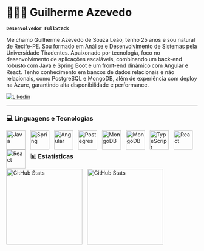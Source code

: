 # 👩🏻‍💻 Guilherme Azevedo

**`Desenvolvedor FullStack`**

Me chamo Guilherme Azevedo de Souza Leão, tenho 25 anos e sou natural de Recife-PE. Sou formado em Análise e Desenvolvimento de Sistemas pela Universidade Tiradentes. Apaixonado por tecnologia, foco no desenvolvimento de aplicações escaláveis, combinando um back-end robusto com Java e Spring Boot e um front-end dinâmico com Angular e React. Tenho conhecimento em bancos de dados relacionais e não relacionais, como PostgreSQL e MongoDB, além de experiência com deploy na Azure, garantindo alta disponibilidade e performance.

<p align="left">
        <a href="https://www.linkedin.com/in/guilherme-azevedo-dev/">
        <img 
            alt="Likedin" 
            title="Acesse" 
            src="https://img.shields.io/badge/LinkedIn-0077B5?style=for-the-badge&logo=linkedin&logoColor=white"
        />
        </a>
</p>

---

### 💻 Linguagens e Tecnologias

<img align="left" lt="Java" title="Java" width="50px" style="padding-right: 10px;" src="https://cdn.jsdelivr.net/gh/devicons/devicon@latest/icons/java/java-original-wordmark.svg" />
<img align="left" lt="Spring" title="Spring" width="50px" style="padding-right: 10px;" src="https://cdn.jsdelivr.net/gh/devicons/devicon@latest/icons/spring/spring-original-wordmark.svg" />
<img align="left" lt="Angular" title="Angular" width="50px" style="padding-right: 10px;" src="https://cdn.jsdelivr.net/gh/devicons/devicon@latest/icons/angular/angular-original.svg" />
<img align="left" lt="Postegres" title="Postegres" width="50px" style="padding-right: 10px;" src="https://cdn.jsdelivr.net/gh/devicons/devicon@latest/icons/postgresql/postgresql-plain-wordmark.svg" />
<img align="left" lt="MongoDB" title="MongoDB" width="50px" style="padding-right: 10px;" src="https://cdn.jsdelivr.net/gh/devicons/devicon@latest/icons/mongodb/mongodb-plain-wordmark.svg" />
<img align="left" lt="MongoDB" title="MongoDB" width="50px" style="padding-right: 10px;" src="https://cdn.jsdelivr.net/gh/devicons/devicon@latest/icons/azure/azure-original.svg" />
<img align="left" lt="TypeScript" title="TypeScript" width="50px" style="padding-right: 10px;" src="https://cdn.jsdelivr.net/gh/devicons/devicon@latest/icons/typescript/typescript-original.svg" />
<img align="left" lt="React" title="React" width="50px" style="padding-right: 10px;" src="https://cdn.jsdelivr.net/gh/devicons/devicon@latest/icons/react/react-original-wordmark.svg" />
<img align="left" lt="React" title="React" width="50px" style="padding-right: 10px;" src="https://cdn.jsdelivr.net/gh/devicons/devicon@latest/icons/materialui/materialui-plain.svg" />



<br/>
<br/>

### 📊 Estatísticas

<p>
  <img align="left" alt="GitHub Stats" height="200" style="padding-right: 10px;" src="https://github-readme-stats.vercel.app/api?username=Guilhermeazevedo1&show_icons=true&theme=tokyonight&include_all_commits=true&locale=pt-br"/>

<img align="left" alt="GitHub Stats" height="200" src="https://github-readme-stats.vercel.app/api/top-langs/?username=Guilhermeazevedo1&theme=tokyonight&layout=compact&custom_title=Tecnologias&langs_count=9"/>

</p>
